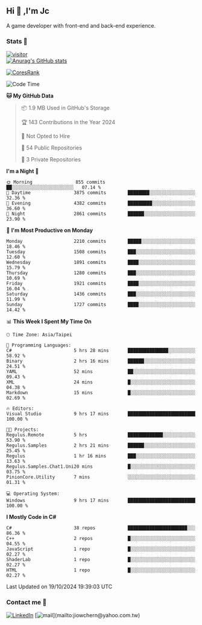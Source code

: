## Hi 👋 ,I'm Jc  

A game developer with front-end and back-end experience.  

### Stats  📝
[![visitor](https://visitor-badge.glitch.me/badge?page_id=jiowchern.jiowchern&style=flat-square&color=0088cc)](https://visitor-badge.glitch.me/badge?page_id=jiowchern.jiowchern&style=flat-square&color=0088cc)  
[![Anurag's GitHub stats](https://github-readme-stats.vercel.app/api?username=jiowchern&count_private=true&&show_icons=true)](https://github.com/anuraghazra/github-readme-stats)  
<!-- [![trophy](https://github-profile-trophy.vercel.app/?username=jiowchern)](https://github.com/ryo-ma/github-profile-trophy)   -->
[![CoresRank](https://cr-ss-service.azurewebsites.net/api/ScreenShot?widget=summary&username=jiowchern)](https://cr-ss-service.azurewebsites.net/api/ScreenShot?widget=summary&username=jiowchern)


<!--START_SECTION:waka-->
![Code Time](http://img.shields.io/badge/Code%20Time-1%2C237%20hrs%205%20mins-blue)

**🐱 My GitHub Data** 

> 📦 1.9 MB Used in GitHub's Storage 
 > 
> 🏆 143 Contributions in the Year 2024
 > 
> 🚫 Not Opted to Hire
 > 
> 📜 54 Public Repositories 
 > 
> 🔑 3 Private Repositories 
 > 
**I'm a Night 🦉** 

```text
🌞 Morning                855 commits         ██░░░░░░░░░░░░░░░░░░░░░░░   07.14 % 
🌆 Daytime                3875 commits        ████████░░░░░░░░░░░░░░░░░   32.36 % 
🌃 Evening                4382 commits        █████████░░░░░░░░░░░░░░░░   36.60 % 
🌙 Night                  2861 commits        ██████░░░░░░░░░░░░░░░░░░░   23.90 % 
```
📅 **I'm Most Productive on Monday** 

```text
Monday                   2210 commits        █████░░░░░░░░░░░░░░░░░░░░   18.46 % 
Tuesday                  1508 commits        ███░░░░░░░░░░░░░░░░░░░░░░   12.60 % 
Wednesday                1891 commits        ████░░░░░░░░░░░░░░░░░░░░░   15.79 % 
Thursday                 1280 commits        ███░░░░░░░░░░░░░░░░░░░░░░   10.69 % 
Friday                   1921 commits        ████░░░░░░░░░░░░░░░░░░░░░   16.04 % 
Saturday                 1436 commits        ███░░░░░░░░░░░░░░░░░░░░░░   11.99 % 
Sunday                   1727 commits        ████░░░░░░░░░░░░░░░░░░░░░   14.42 % 
```


📊 **This Week I Spent My Time On** 

```text
🕑︎ Time Zone: Asia/Taipei

💬 Programming Languages: 
C#                       5 hrs 28 mins       ███████████████░░░░░░░░░░   58.92 % 
Binary                   2 hrs 16 mins       ██████░░░░░░░░░░░░░░░░░░░   24.51 % 
YAML                     52 mins             ██░░░░░░░░░░░░░░░░░░░░░░░   09.43 % 
XML                      24 mins             █░░░░░░░░░░░░░░░░░░░░░░░░   04.38 % 
Markdown                 15 mins             █░░░░░░░░░░░░░░░░░░░░░░░░   02.69 % 

🔥 Editors: 
Visual Studio            9 hrs 17 mins       █████████████████████████   100.00 % 

🐱‍💻 Projects: 
Regulus.Remote           5 hrs               █████████████░░░░░░░░░░░░   53.90 % 
Regulus.Samples          2 hrs 21 mins       ██████░░░░░░░░░░░░░░░░░░░   25.45 % 
Regulus                  1 hr 16 mins        ███░░░░░░░░░░░░░░░░░░░░░░   13.63 % 
Regulus.Samples.Chat1.Uni20 mins             █░░░░░░░░░░░░░░░░░░░░░░░░   03.75 % 
PinionCore.Utility       7 mins              ░░░░░░░░░░░░░░░░░░░░░░░░░   01.31 % 

💻 Operating System: 
Windows                  9 hrs 17 mins       █████████████████████████   100.00 % 
```

**I Mostly Code in C#** 

```text
C#                       38 repos            ██████████████████████░░░   86.36 % 
C++                      2 repos             █░░░░░░░░░░░░░░░░░░░░░░░░   04.55 % 
JavaScript               1 repo              █░░░░░░░░░░░░░░░░░░░░░░░░   02.27 % 
ShaderLab                1 repo              █░░░░░░░░░░░░░░░░░░░░░░░░   02.27 % 
HTML                     1 repo              █░░░░░░░░░░░░░░░░░░░░░░░░   02.27 % 
```




 Last Updated on 19/10/2024 19:39:03 UTC
<!--END_SECTION:waka-->



### Contact me 💬
[![LinkedIn](https://img.shields.io/badge/-JiowchernChen-0077B5?style==flat-square&logo=LinkedIn&logoColor=white)](https://www.linkedin.com/in/jiowchern-chen-4aaa90b7/) [![mail](https://img.shields.io/badge/-jiowchern%40yahoo.com.tw-blueviolet?style=flat-square&logo=yahoo!)](mailto:jiowchern@yahoo.com.tw)    

<!-- [![Linkedin Badge](https://img.shields.io/badge/-LinkedIn-blue?style=flat-square&logo=Linkedin&logoColor=white&link=https://www.linkedin.com/in/jiowchern-chen-4aaa90b7/)](https://www.linkedin.com/in/jiowchern-chen-4aaa90b7/) -->


<!--
**jiowchern/jiowchern** is a ✨ _special_ ✨ repository because its `README.md` (this file) appears on your GitHub profile.

Here are some ideas to get you started:

- 🔭 I’m currently working on ...
- 🌱 I’m currently learning ...
- 👯 I’m looking to collaborate on ...
- 🤔 I’m looking for help with ...
- 💬 Ask me about ...
- 📫 How to reach me: ...
- 😄 Pronouns: ...
- ⚡ Fun fact: ...
-->
